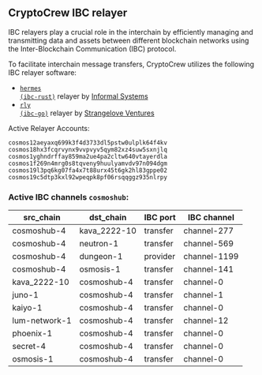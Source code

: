 ## CryptoCrew IBC relayer
IBC relayers play a crucial role in the interchain by efficiently managing and transmitting data and assets between different blockchain networks using the Inter-Blockchain Communication (IBC) protocol.

To facilitate interchain message transfers, CryptoCrew utilizes the following IBC relayer software: 
- <a href="https://github.com/informalsystems/hermes"><code>hermes (ibc-rust)</code></a> relayer by [Informal Systems](https://github.com/informalsystems)
- <a href="https://github.com/cosmos/relayer"><code>rly (ibc-go)</code></a> relayer by [Strangelove Ventures](https://github.com/strangelove-ventures)

Active Relayer Accounts:
```
cosmos12aeyaxq699k3f4d3733dl5pstw0ulplk64f4kv
cosmos18hx3fcqrvynx9vvpvyv5qym82xz4suw5sxnjlq
cosmos1yghndrffay859ma2ue4pa2cltw640vtayerdla
cosmos1f269n4mrg0s8tqveny9huulyamvdv97n094dgm
cosmos19l3pq6kg07fa4x7t88urx45t6gk2hl83gppe02
cosmos19c5dtp3kxl92wpeqpk8pf06rsqqggz935nlrpy
```

### Active IBC channels `cosmoshub`:
| src_chain | dst_chain | IBC port | IBC channel |
| --------------- | --------------- | ------------ | ------------------- |
| cosmoshub-4 | kava_2222-10 | transfer | channel-277 |
| cosmoshub-4 | neutron-1 | transfer | channel-569 |
| cosmoshub-4 | dungeon-1 | provider | channel-1199 |
| cosmoshub-4 | osmosis-1 | transfer | channel-141 |
| kava_2222-10 | cosmoshub-4 | transfer | channel-0 |
| juno-1 | cosmoshub-4 | transfer | channel-1 |
| kaiyo-1 | cosmoshub-4 | transfer | channel-0 |
| lum-network-1 | cosmoshub-4 | transfer | channel-12 |
| phoenix-1 | cosmoshub-4 | transfer | channel-0 |
| secret-4 | cosmoshub-4 | transfer | channel-0 |
| osmosis-1 | cosmoshub-4 | transfer | channel-0 |